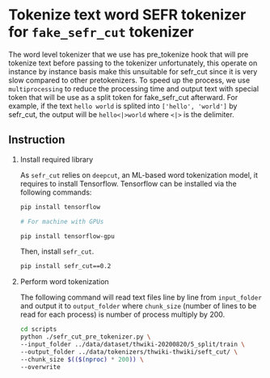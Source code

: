 # Tokenize text word SEFR tokenizer for `fake_sefr_cut` tokenizer

The word level tokenizer that we use has pre_tokenize hook that will pre tokenize text before passing to the tokenizer unfortunately, this operate on instance by instance basis make this unsuitable for sefr_cut since it is very slow compared to other pretokenizers. To speed up the process, we use `multiprocessing` to reduce the processing time and output text with special token that will be use as a split token for fake_sefr_cut afterward. For example, if the text `hello world` is splited into `['hello', 'world']` by sefr_cut, the output will be `hello<|>world` where `<|>` is the delimiter.

## Instruction

1) Install required library

    As `sefr_cut` relies on `deepcut`, an ML-based word tokenization model, it requires to install Tensorflow. Tensorflow can be installed via the following commands:

    ```bash
    pip install tensorflow

    # For machine with GPUs

    pip install tensorflow-gpu
    ```

    Then, install `sefr_cut`.

    ```bash
    pip install sefr_cut==0.2
    ```


2) Perform word tokenization

    The following command will read text files line by line from `input_folder` and output it to `output_folder` where `chunk_size` (number of lines to be read for each process) is number of process multiply by 200.

    ```bash
    cd scripts
    python ./sefr_cut_pre_tokenizer.py \
    --input_folder ../data/dataset/thwiki-20200820/5_split/train \
    --output_folder ../data/tokenizers/thwiki-thwiki/seft_cut/ \
    --chunk_size $(($(nproc) * 200)) \
    --overwrite
    ```
